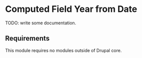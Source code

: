 # Computed Field Year from Date

TODO: write some documentation.

## Requirements

This module requires no modules outside of Drupal core.
